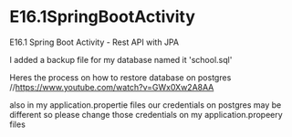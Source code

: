 # E16.1SpringBootActivity
E16.1 Spring Boot Activity - Rest API with JPA


I added a backup file for my database named it 'school.sql'


Heres the process on how to restore database on postgres
//https://www.youtube.com/watch?v=GWx0Xw2A8AA

also in my application.propertie files
our credentials on postgres may be different so please change those credentials on my application.propeery files
